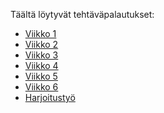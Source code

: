 Täältä löytyvät tehtäväpalautukset: 
- [Viikko 1](vko1/index.html)
- [Viikko 2](vko2/vko2.md)
- [Viikko 3](vko3/index.html)
- [Viikko 4](vko4/index.html)
- [Viikko 5]()
- [Viikko 6]()
- [Harjoitustyö]()
